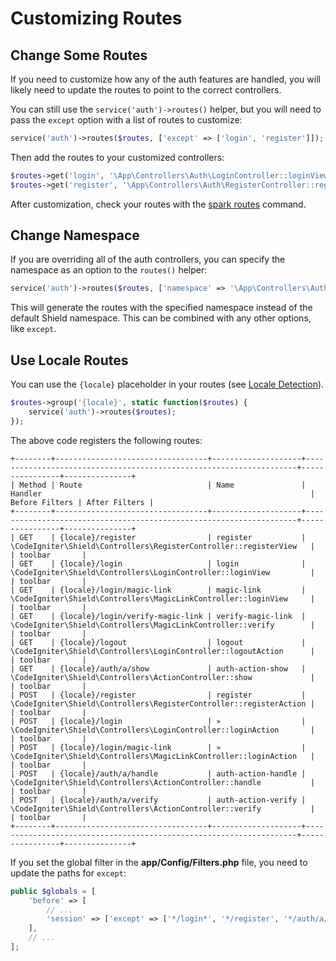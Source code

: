 # Customizing Routes

## Change Some Routes

If you need to customize how any of the auth features are handled, you will likely need to update the routes to point to the correct controllers.

You can still use the `service('auth')->routes()` helper, but you will need to pass the `except` option with a list of routes to customize:

```php
service('auth')->routes($routes, ['except' => ['login', 'register']]);
```

Then add the routes to your customized controllers:

```php
$routes->get('login', '\App\Controllers\Auth\LoginController::loginView');
$routes->get('register', '\App\Controllers\Auth\RegisterController::registerView');
```

After customization, check your routes with the [spark routes](https://codeigniter.com/user_guide/incoming/routing.html#spark-routes) command.

## Change Namespace

If you are overriding all of the auth controllers, you can specify the namespace as an option to the `routes()` helper:

```php
service('auth')->routes($routes, ['namespace' => '\App\Controllers\Auth']);
```

This will generate the routes with the specified namespace instead of the default Shield namespace. This can be combined with any other options, like `except`.

## Use Locale Routes

You can use the `{locale}` placeholder in your routes
(see [Locale Detection](https://codeigniter.com/user_guide/outgoing/localization.html#in-routes)).

```php
$routes->group('{locale}', static function($routes) {
    service('auth')->routes($routes);
});
```

The above code registers the following routes:

```text
+--------+----------------------------------+--------------------+--------------------------------------------------------------------+----------------+---------------+
| Method | Route                            | Name               | Handler                                                            | Before Filters | After Filters |
+--------+----------------------------------+--------------------+--------------------------------------------------------------------+----------------+---------------+
| GET    | {locale}/register                | register           | \CodeIgniter\Shield\Controllers\RegisterController::registerView   |                | toolbar       |
| GET    | {locale}/login                   | login              | \CodeIgniter\Shield\Controllers\LoginController::loginView         |                | toolbar       |
| GET    | {locale}/login/magic-link        | magic-link         | \CodeIgniter\Shield\Controllers\MagicLinkController::loginView     |                | toolbar       |
| GET    | {locale}/login/verify-magic-link | verify-magic-link  | \CodeIgniter\Shield\Controllers\MagicLinkController::verify        |                | toolbar       |
| GET    | {locale}/logout                  | logout             | \CodeIgniter\Shield\Controllers\LoginController::logoutAction      |                | toolbar       |
| GET    | {locale}/auth/a/show             | auth-action-show   | \CodeIgniter\Shield\Controllers\ActionController::show             |                | toolbar       |
| POST   | {locale}/register                | register           | \CodeIgniter\Shield\Controllers\RegisterController::registerAction |                | toolbar       |
| POST   | {locale}/login                   | »                  | \CodeIgniter\Shield\Controllers\LoginController::loginAction       |                | toolbar       |
| POST   | {locale}/login/magic-link        | »                  | \CodeIgniter\Shield\Controllers\MagicLinkController::loginAction   |                | toolbar       |
| POST   | {locale}/auth/a/handle           | auth-action-handle | \CodeIgniter\Shield\Controllers\ActionController::handle           |                | toolbar       |
| POST   | {locale}/auth/a/verify           | auth-action-verify | \CodeIgniter\Shield\Controllers\ActionController::verify           |                | toolbar       |
+--------+----------------------------------+--------------------+--------------------------------------------------------------------+----------------+---------------+
```

If you set the global filter in the **app/Config/Filters.php** file, you need to
update the paths for `except`:

```php
public $globals = [
    'before' => [
        // ...
        'session' => ['except' => ['*/login*', '*/register', '*/auth/a/*', '*/logout']],
    ],
    // ...
];
```
